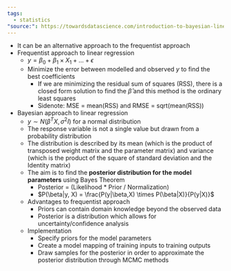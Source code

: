 ```yaml
---
tags:
  - statistics
"source:": https://towardsdatascience.com/introduction-to-bayesian-linear-regression-e66e60791ea7
---
```

- It can be an alternative approach to the frequentist approach
- Frequentist approach to linear regression
	- $y = \beta_0 + \beta_1 \times X_1 + ... + \epsilon$
	- Minimize the error between modelled and observed $y$ to find the best coefficients
		- If we are minimizing the residual sum of squares (RSS), there is a closed form solution to find the $\hat{\beta}$ and this method is the ordinary least squares
		- Sidenote: MSE = mean(RSS) and RMSE = sqrt(mean(RSS))
- Bayesian approach to linear regression
	- $y \sim N(\beta^TX, \sigma^2I)$ for a normal distribution
	- The response variable is not a single value but drawn from a probability distribution
	- The distribution is described by its mean (which is the product of transposed weight matrix and the parameter matrix) and variance (which is the product of the square of standard deviation and the Identity matrix)
	- The aim is to find the **posterior distribution for the model parameters** using Bayes Theorem
		- Posterior = (Likelihood * Prior / Normalization)
		- $P(\beta|y, X) = \frac{P(y|\beta,X) \times P(\beta|X)}{P(y|X)}$
	- Advantages to frequentist approach
		- Priors can contain domain knowledge beyond the observed data
		- Posterior is a distribution which allows for uncertainty/confidence analysis
	- Implementation
		- Specify priors for the model parameters
		- Create a model mapping of training inputs to training outputs
		- Draw samples for the posterior in order to approximate the posterior distribution through MCMC methods 